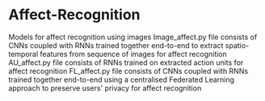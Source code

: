 # Affect-Recognition
Models for affect recognition using images
Image_affect.py file consists of CNNs coupled with RNNs trained together end-to-end to extract spatio-temporal features from sequence of images for affect recognition
AU_affect.py file consists of RNNs trained on extracted action units for affect recognition
FL_affect.py file consists of CNNs coupled with RNNs trained together end-to-end using a centralised Federated Learning approach to preserve users' privacy for affect recognition
